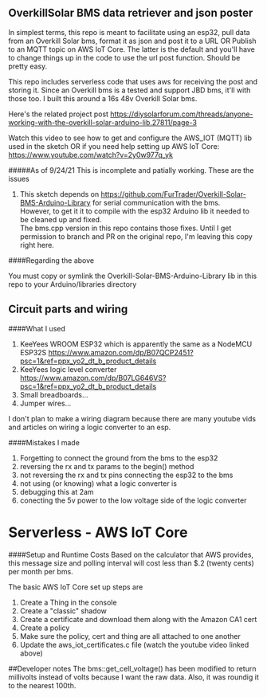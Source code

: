## OverkillSolar BMS data retriever and json poster
In simplest terms, this repo is meant to facilitate using an esp32, pull data from an Overkill Solar bms, format it as json and post it to a URL OR Publish to an MQTT topic on AWS IoT Core.  The latter is the default and you'll have to change things up in the code to use the url post function.  Should be pretty easy.

This repo includes serverless code that uses aws for receiving the post and storing it.  Since an Overkill bms is a tested and support JBD bms, it'll with
those too.  I built this around a 16s 48v Overkill Solar bms.
   
Here's the related project post https://diysolarforum.com/threads/anyone-working-with-the-overkill-solar-arduino-lib.27811/page-3

Watch this video to see how to get and configure the AWS_IOT (MQTT) lib used in the sketch OR if you need help setting up AWS IoT Core: https://www.youtube.com/watch?v=2y0w977q_yk

#####As of 9/24/21 This is incomplete and patially working.  These are the issues

1. This sketch depends on https://github.com/FurTrader/Overkill-Solar-BMS-Arduino-Library for serial communication with the bms.  
However, to get it it to compile with the esp32 Arduino lib it needed to be cleaned up and fixed.   
The bms.cpp version in this repo contains those fixes.  Until I get permission to branch and PR on the original repo, 
I'm leaving this copy right here. 

####Regarding the above

You must copy or symlink the Overkill-Solar-BMS-Arduino-Library lib in this repo to your Arduino/libraries directory


## Circuit parts and wiring

####What I used

1. KeeYees WROOM ESP32 which is apparently the same as a NodeMCU ESP32S https://www.amazon.com/dp/B07QCP2451?psc=1&ref=ppx_yo2_dt_b_product_details
2. KeeYees logic level converter https://www.amazon.com/dp/B07LG646VS?psc=1&ref=ppx_yo2_dt_b_product_details
3. Small breadboards...
4. Jumper wires...

I don't plan to make a wiring diagram because there are many youtube vids and articles on wiring a logic converter to an esp.

####Mistakes I made
1. Forgetting to connect the ground from the bms to the esp32
2. reversing the rx and tx params to the begin() method
3. not reversing the rx and tx pins connecting the esp32 to the bms
4. not using (or knowing) what a logic converter is
5. debugging this at 2am
6. conecting the 5v power to the low voltage side of the logic converter

# Serverless - AWS IoT Core

####Setup and Runtime Costs
Based on the calculator that AWS provides, this message size and polling interval will cost less than $.2 (twenty cents) per month per bms.

The basic AWS IoT Core set up steps are
1. Create a Thing in the console
2. Create a "classic" shadow
3. Create a certificate and download them along with the Amazon CA1 cert
4. Create a policy
5. Make sure the policy, cert and thing are all attached to one another
6. Update the aws_iot_certificates.c file (watch the youtube video linked above)
 
##Developer notes
The bms::get_cell_voltage() has been modified to return millivolts instead of volts because I want the raw data.  Also, it was roundig it to the nearest 100th.

